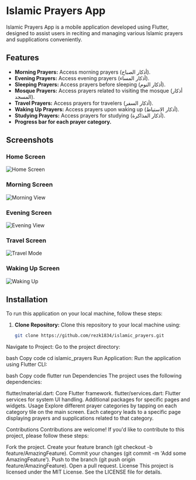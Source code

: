 # Islamic Prayers App

Islamic Prayers App is a mobile application developed using Flutter, designed to assist users in reciting and managing various Islamic prayers and supplications conveniently.

## Features
- **Morning Prayers:** Access morning prayers (أذكار الصباح).
- **Evening Prayers:** Access evening prayers (أذكار المساء).
- **Sleeping Prayers:** Access prayers before sleeping (أذكار النوم).
- **Mosque Prayers:** Access prayers related to visiting the mosque (أذكار المسجد).
- **Travel Prayers:** Access prayers for travelers (أذكار السفر).
- **Waking Up Prayers:** Access prayers upon waking up (أذكار الاستياظ).
- **Studying Prayers:** Access prayers for studying (أذكار المذاكرة).
- **Progress bar for each prayer category.**

## Screenshots

### Home Screen
![Home Screen](screenshots/homescreen.jpg)

### Morning Screen
![Morning View](screenshots/morning.jpg)

### Evening Screen
![Evening View](screenshots/evening.jpg)

### Travel Screen
![Travel Mode](screenshots/travel.jpg)

### Waking Up Screen
![Waking Up](screenshots/waking_up.jpg)

## Installation
To run this application on your local machine, follow these steps:

1. **Clone Repository:** Clone this repository to your local machine using:
   ```bash
   git clone https://github.com/rezk1834/islamic_prayers.git
Navigate to Project: Go to the project directory:

bash
Copy code
cd islamic_prayers
Run Application: Run the application using Flutter CLI:

bash
Copy code
flutter run
Dependencies
The project uses the following dependencies:

flutter/material.dart: Core Flutter framework.
flutter/services.dart: Flutter services for system UI handling.
Additional packages for specific pages and widgets.
Usage
Explore different prayer categories by tapping on each category tile on the main screen. Each category leads to a specific page displaying prayers and supplications related to that category.

Contributions
Contributions are welcome! If you'd like to contribute to this project, please follow these steps:

Fork the project.
Create your feature branch (git checkout -b feature/AmazingFeature).
Commit your changes (git commit -m 'Add some AmazingFeature').
Push to the branch (git push origin feature/AmazingFeature).
Open a pull request.
License
This project is licensed under the MIT License. See the LICENSE file for details.
